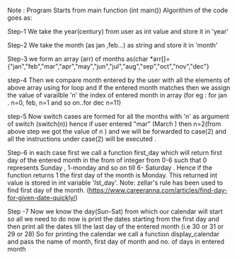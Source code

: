 Note : Program Starts from main function (int main())
Algorithim of the code  goes as:

Step-1 We take the year(century) from user as int value and store it in 'year'

Step-2 We take the month (as jan ,feb...) as string and store it in 'month'

Step-3 we form an array (arr) of months as(char *arr[]={"jan","feb","mar","apr","may","jun","jul","aug","sep","oct","nov","dec"}

step-4 Then we compare month entered by the user with all the elements of above array using for loop and if the entered month matches then we assign the value of varailble 'n' the index of entered month in array (for eg : for jan . n=0, feb, n=1 and so on..for dec n=11)

step-5 Now switch cases are formed for all the months with 'n' as argument of switch (switch(n)) hence if user entered "mar" (March ) then n=2(from above step we got the value of n ) and we will be forwarded to case(2) and all the instructions under case(2) will be executed .

Step-6 in each case first we call a function first_day which will return first day of the entered month in the from of integer from 0-6 such that 0 represents Sunday , 1-monday and so on till 6- Saturday . Hence if the function returns 1 the first day of the month is Monday. This returned int value is stored in int variable 'Ist_day'. Note: zellar's rule has been used to find first day of the month. (https://www.careeranna.com/articles/find-day-for-given-date-quickly/)

Step -7 Now we know the day(Sun-Sat) from which our calendar will start so all we need to do now is print the dates starting from the first day and then print all the dates till the last day of the entered month (i.e 30 or 31 or 29 or 28) So for printing the calendar we call a function display_calendar and pass the name of month, first day of month and no. of days in entered month
